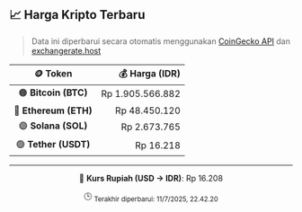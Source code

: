 

<!-- HARGA_KRIPTO -->
## 📈 Harga Kripto Terbaru

> Data ini diperbarui secara otomatis menggunakan [CoinGecko API](https://www.coingecko.com/) dan [exchangerate.host](https://exchangerate.host/)

<div align="center">

| 🪙 Token | 💰 Harga (IDR) |
|:------:|---------------:|
| 🟠 **Bitcoin (BTC)**   | Rp 1.905.566.882 |
| 🔵 **Ethereum (ETH)**  | Rp 48.450.120 |
| 🟣 **Solana (SOL)**    | Rp 2.673.765 |
| 🟢 **Tether (USDT)**   | Rp 16.218 |

---

💱 **Kurs Rupiah (USD → IDR)**: Rp 16.208

🕒 <sub>Terakhir diperbarui: 11/7/2025, 22.42.20</sub>

</div>
<!-- /HARGA_KRIPTO -->